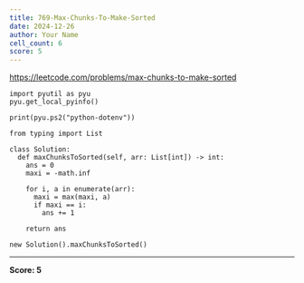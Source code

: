 ```yaml
---
title: 769-Max-Chunks-To-Make-Sorted
date: 2024-12-26
author: Your Name
cell_count: 6
score: 5
---
```


https://leetcode.com/problems/max-chunks-to-make-sorted


```
import pyutil as pyu
pyu.get_local_pyinfo()
```


```
print(pyu.ps2("python-dotenv"))
```


```
from typing import List
```


```
class Solution:
  def maxChunksToSorted(self, arr: List[int]) -> int:
    ans = 0
    maxi = -math.inf

    for i, a in enumerate(arr):
      maxi = max(maxi, a)
      if maxi == i:
        ans += 1

    return ans
```


```
new Solution().maxChunksToSorted()
```


---
**Score: 5**
